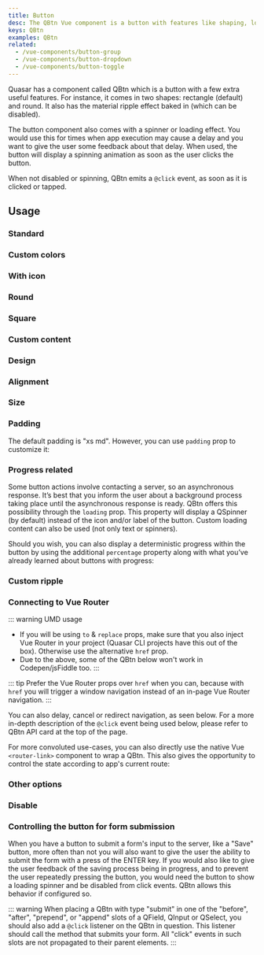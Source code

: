 ```yaml
---
title: Button
desc: The QBtn Vue component is a button with features like shaping, loading state, ripple and more.
keys: QBtn
examples: QBtn
related:
  - /vue-components/button-group
  - /vue-components/button-dropdown
  - /vue-components/button-toggle
---
```


Quasar has a component called QBtn which is a button with a few extra useful features. For instance, it comes in two shapes: rectangle (default) and round. It also has the material ripple effect baked in (which can be disabled).

The button component also comes with a spinner or loading effect. You would use this for times when app execution may cause a delay and you want to give the user some feedback about that delay. When used, the button will display a spinning animation as soon as the user clicks the button.

When not disabled or spinning, QBtn emits a `@click` event, as soon as it is clicked or tapped.

<DocApi file="QBtn" />

## Usage

### Standard

<DocExample title="Standard buttons" file="Standard" />

### Custom colors

<DocExample title="Custom colors" file="CustomColor" />

### With icon

<DocExample title="With icon" file="WithIcons" />

### Round

<DocExample title="Round buttons" file="Round" />

### Square

<DocExample title="Square buttons" file="Square" />

### Custom content

<DocExample title="Custom content" file="CustomContent" />

<DocExample title="Truncate label" file="TruncateLabel" />

### Design

<DocExample title="Button design" file="ButtonDesign" />

### Alignment

<DocExample title="Button alignment" file="ButtonAlignment" />

### Size

<DocExample title="Button size" file="ButtonSize" />

### Padding

The default padding is "xs md". However, you can use `padding` prop to customize it:

<DocExample title="Button padding" file="ButtonPadding" />

### Progress related

Some button actions involve contacting a server, so an asynchronous response. It’s best that you inform the user about a background process taking place until the asynchronous response is ready. QBtn offers this possibility through the `loading` prop. This property will display a QSpinner (by default) instead of the icon and/or label of the button. Custom loading content can also be used (not only text or spinners).

<DocExample title="Indeterminate progress" file="IndeterminateProgress" />

Should you wish, you can also display a deterministic progress within the button by using the additional `percentage` property along with what you’ve already learned about buttons with progress:

<DocExample title="Deterministic progress" file="DeterministicProgress" />

### Custom ripple

<DocExample title="Custom ripple" file="CustomRipple" />

### Connecting to Vue Router <q-badge label="updated on v2.9+" />

::: warning UMD usage

- If you will be using `to` & `replace` props, make sure that you also inject Vue Router in your project (Quasar CLI projects have this out of the box). Otherwise use the alternative `href` prop.
- Due to the above, some of the QBtn below won't work in Codepen/jsFiddle too.
  :::

::: tip
Prefer the Vue Router props over `href` when you can, because with `href` you will trigger a window navigation instead of an in-page Vue Router navigation.
:::

<DocExample title="Links" file="Links" no-edit />

You can also delay, cancel or redirect navigation, as seen below. For a more in-depth description of the `@click` event being used below, please refer to QBtn API card at the top of the page.

<DocExample title="Links with delayed, cancelled or redirected navigation (v2.9+)" file="LinksWithGo" no-edit />

For more convoluted use-cases, you can also directly use the native Vue `<router-link>` component to wrap a QBtn. This also gives the opportunity to control the state according to app's current route:

<DocExample title="Scoped slot of RouterLink" file="RouterLinkExample" no-edit />

### Other options

<DocExample title="Other options" file="OtherOptions" />

### Disable

<DocExample title="Disable" file="Disabled" />

### Controlling the button for form submission

When you have a button to submit a form's input to the server, like a "Save" button, more often than not you will also want to give the user the ability to submit the form with a press of the ENTER key. If you would also like to give the user feedback of the saving process being in progress, and to prevent the user repeatedly pressing the button, you would need the button to show a loading spinner and be disabled from click events. QBtn allows this behavior if configured so.

::: warning
When placing a QBtn with type "submit" in one of the "before", "after", "prepend", or "append" slots of a QField, QInput or QSelect, you should also add a `@click` listener on the QBtn in question. This listener should call the method that submits your form. All "click" events in such slots are not propagated to their parent elements.
:::

<DocExample title="Form Submission" file="FormSubmission" />
